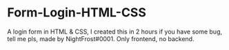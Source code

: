 # Form-Login-HTML-CSS
A login form in HTML &amp; CSS, I created this in 2 hours if you have some bug, tell me pls, made by NightFrost#0001.
Only frontend, no backend.
